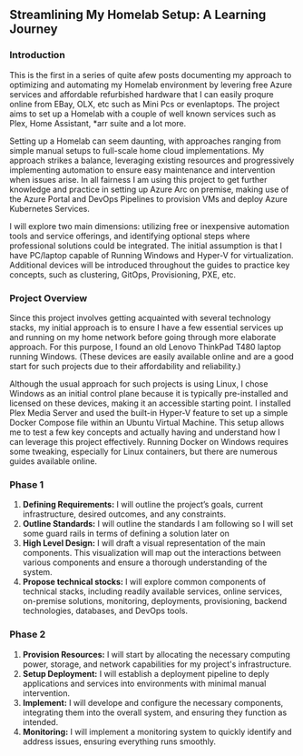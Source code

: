 ## Streamlining My Homelab Setup: A Learning Journey

### Introduction
This is the first in a series of quite afew posts documenting my approach to optimizing and automating my Homelab environment by levering free Azure services and affordable refurbished hardware that I can easily proqure online from EBay, OLX, etc such as Mini Pcs or evenlaptops. The project aims to set up a Homelab with a couple of well known services such as Plex, Home Assistant, *arr suite and a lot more. 

Setting up a Homelab can seem daunting, with approaches ranging from simple manual setups to full-scale home cloud implementations. My approach strikes a balance, leveraging existing resources and progressively implementing automation to ensure easy maintenance and intervention when issues arise. In all fairness I am using this project to get further knowledge and practice in setting up Azure Arc on premise, making use of the Azure Portal and DevOps Pipelines to provision VMs and deploy Azure Kubernetes Services.

I will explore two main dimensions: utilizing free or inexpensive automation tools and service offerings, and identifying optional steps where professional solutions could be integrated. The initial assumption is that I have PC/laptop capable of Running Windows and Hyper-V for virtualization. Additional devices will be introduced throughout the guides to practice key concepts, such as clustering, GitOps, Provisioning, PXE, etc.

### Project Overview
Since this project involves getting acquainted with several technology stacks, my initial approach is to ensure I have a few essential services up and running on my home network before going through more elaborate approach. For this purpose, I found an old Lenovo ThinkPad T480 laptop running Windows. (These devices are easily available online and are a good start for such projects due to their affordability and reliability.)

Although the usual approach for such projects is using Linux, I chose Windows as an initial control plane because it is typically pre-installed and licensed on these devices, making it an accessible starting point. I installed Plex Media Server and used the built-in Hyper-V feature to set up a simple Docker Compose file within an Ubuntu Virtual Machine. This setup allows me to test a few key concepts and actually having and understand how I can leverage this project effectively. Running Docker on Windows requires some tweaking, especially for Linux containers, but there are numerous guides available online.


### Phase 1

1. **Defining Requirements:** I will outline the project’s goals, current infrastructure, desired outcomes, and any constraints.
2. **Outline Standards:** I will outline the standards I am following so I will set some guard rails in terms of defining a solution later on
3. **High Level Design:** I will draft a visual representation of the main components. This visualization will map out the interactions between various components and ensure a thorough understanding of the system.
4. **Propose technical stocks:** I will explore common components of technical stacks, including readily available services, online services, on-premise solutions, monitoring, deployments, provisioning, backend technologies, databases, and DevOps tools.

### Phase 2

1. **Provision Resources:** I will start by allocating the necessary computing power, storage, and network capabilities for my project's infrastructure.
2. **Setup Deployment:** I will establish a deployment pipeline to deply  applications and services into environments with minimal manual intervention.
3. **Implement:** I will develope and configure the necessary components, integrating them into the overall system, and ensuring they function as intended.
4. **Monitoring:** I will implement a monitoring system to quickly identify and address issues, ensuring everything runs smoothly.

